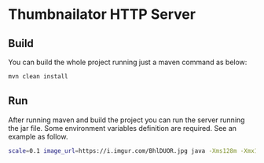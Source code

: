 # Thumbnailator HTTP Server

## Build
You can build the whole project running just a maven command as below:

```bash
mvn clean install
```

## Run
After running maven and build the project you can run the server running the jar file. Some environment variables definition are required.  See an example as follow.

```bash
scale=0.1 image_url=https://i.imgur.com/BhlDUOR.jpg java -Xms128m -Xmx128m -XX:+UseG1GC -jar target/thumbnailator-server-maven-0.0.1-SNAPSHOT.jar
```

